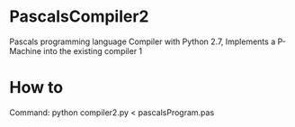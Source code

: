 # PascalsCompiler2
Pascals programming language Compiler with Python 2.7, Implements a P-Machine into the existing compiler 1
# How to
Command: python compiler2.py < pascalsProgram.pas
